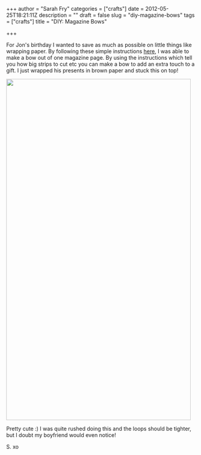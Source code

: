 +++
author = "Sarah Fry"
categories = ["crafts"]
date = 2012-05-25T18:21:11Z
description = ""
draft = false
slug = "diy-magazine-bows"
tags = ["crafts"]
title = "DIY: Magazine Bows"

+++


For Jon's birthday I wanted to save as much as possible on little things like wrapping paper. By following these simple instructions <a href="http://www.wholeliving.com/133668/read-wrap-recycle-make-bows-magazines" target="_blank">here</a>, I was able to make a bow out of one magazine page. By using the instructions which tell you how big strips to cut etc you can make a bow to add an extra touch to a gift. I just wrapped his presents in brown paper and stuck this on top!

<a href="http://sweetaspi.co.uk/content/images/2012/05/IMGP2902.jpg"><img class="aligncenter size-full wp-image-727" title="IMGP2902" src="http://sweetaspi.co.uk/content/images/2012/05/IMGP2902.jpg" alt="" width="490" height="906" /></a>

Pretty cute :) I was quite rushed doing this and the loops should be tighter, but I doubt my boyfriend would even notice!

S. xo

